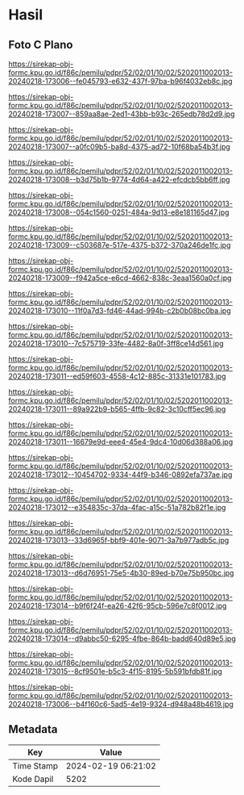 # Hasil

## Foto C Plano

https://sirekap-obj-formc.kpu.go.id/f86c/pemilu/pdpr/52/02/01/10/02/5202011002013-20240218-173006--fe045793-e632-437f-97ba-b96f4032eb8c.jpg

https://sirekap-obj-formc.kpu.go.id/f86c/pemilu/pdpr/52/02/01/10/02/5202011002013-20240218-173007--859aa8ae-2ed1-43bb-b93c-265edb78d2d9.jpg

https://sirekap-obj-formc.kpu.go.id/f86c/pemilu/pdpr/52/02/01/10/02/5202011002013-20240218-173007--a0fc09b5-ba8d-4375-ad72-10f68ba54b3f.jpg

https://sirekap-obj-formc.kpu.go.id/f86c/pemilu/pdpr/52/02/01/10/02/5202011002013-20240218-173008--b3d75b1b-9774-4d64-a422-efcdcb5bb6ff.jpg

https://sirekap-obj-formc.kpu.go.id/f86c/pemilu/pdpr/52/02/01/10/02/5202011002013-20240218-173008--054c1560-0251-484a-9d13-e8e181165d47.jpg

https://sirekap-obj-formc.kpu.go.id/f86c/pemilu/pdpr/52/02/01/10/02/5202011002013-20240218-173009--c503687e-517e-4375-b372-370a246de1fc.jpg

https://sirekap-obj-formc.kpu.go.id/f86c/pemilu/pdpr/52/02/01/10/02/5202011002013-20240218-173009--f942a5ce-e6cd-4662-838c-3eaa1560a0cf.jpg

https://sirekap-obj-formc.kpu.go.id/f86c/pemilu/pdpr/52/02/01/10/02/5202011002013-20240218-173010--11f0a7d3-fd46-44ad-994b-c2b0b08bc0ba.jpg

https://sirekap-obj-formc.kpu.go.id/f86c/pemilu/pdpr/52/02/01/10/02/5202011002013-20240218-173010--7c575719-33fe-4482-8a0f-3ff8ce14d561.jpg

https://sirekap-obj-formc.kpu.go.id/f86c/pemilu/pdpr/52/02/01/10/02/5202011002013-20240218-173011--ed59f603-4558-4c12-885c-31331e101783.jpg

https://sirekap-obj-formc.kpu.go.id/f86c/pemilu/pdpr/52/02/01/10/02/5202011002013-20240218-173011--89a922b9-b565-4ffb-9c82-3c10cff5ec96.jpg

https://sirekap-obj-formc.kpu.go.id/f86c/pemilu/pdpr/52/02/01/10/02/5202011002013-20240218-173011--16679e9d-eee4-45e4-9dc4-10d06d388a06.jpg

https://sirekap-obj-formc.kpu.go.id/f86c/pemilu/pdpr/52/02/01/10/02/5202011002013-20240218-173012--10454702-9334-44f9-b346-0892efa737ae.jpg

https://sirekap-obj-formc.kpu.go.id/f86c/pemilu/pdpr/52/02/01/10/02/5202011002013-20240218-173012--e354835c-37da-4fac-a15c-51a782b82f1e.jpg

https://sirekap-obj-formc.kpu.go.id/f86c/pemilu/pdpr/52/02/01/10/02/5202011002013-20240218-173013--33d6965f-bbf9-401e-9071-3a7b977adb5c.jpg

https://sirekap-obj-formc.kpu.go.id/f86c/pemilu/pdpr/52/02/01/10/02/5202011002013-20240218-173013--d6d76951-75e5-4b30-89ed-b70e75b950bc.jpg

https://sirekap-obj-formc.kpu.go.id/f86c/pemilu/pdpr/52/02/01/10/02/5202011002013-20240218-173014--b9f6f24f-ea26-42f6-95cb-596e7c8f0012.jpg

https://sirekap-obj-formc.kpu.go.id/f86c/pemilu/pdpr/52/02/01/10/02/5202011002013-20240218-173014--d9abbc50-6295-4fbe-864b-badd640d89e5.jpg

https://sirekap-obj-formc.kpu.go.id/f86c/pemilu/pdpr/52/02/01/10/02/5202011002013-20240218-173015--8cf9501e-b5c3-4f15-8195-5b591bfdb81f.jpg

https://sirekap-obj-formc.kpu.go.id/f86c/pemilu/pdpr/52/02/01/10/02/5202011002013-20240218-173006--b4f160c6-5ad5-4e19-9324-d948a48b4619.jpg


## Metadata

| Key        | Value               |
| ---------- | ------------------- |
| Time Stamp | 2024-02-19 06:21:02 |
| Kode Dapil | 5202                |



